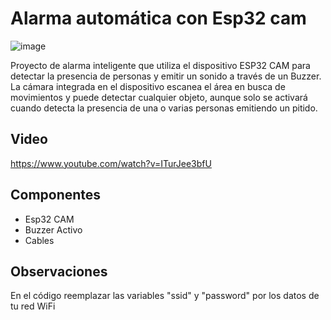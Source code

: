 # Alarma automática con Esp32 cam

![image](https://user-images.githubusercontent.com/85527788/230777117-f97c5095-c52f-4dcb-840c-42c218fcc5a6.png)

Proyecto de alarma inteligente que utiliza el dispositivo ESP32 CAM para detectar la presencia de personas y emitir un sonido a través de un Buzzer. La cámara integrada en el dispositivo escanea el área en busca de movimientos y puede detectar cualquier objeto, aunque solo se activará cuando detecta la presencia de una o varias personas emitiendo un pitido.

## Video 
https://www.youtube.com/watch?v=ITurJee3bfU

## Componentes

- Esp32 CAM
- Buzzer Activo
- Cables

## Observaciones

En el código reemplazar las variables "ssid" y "password" por los datos de tu red WiFi
